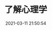 ---
pageComponent: 
  name: Catalogue
  data: 
    path: ❤心理学
    imgUrl: /img/idea.png
    description: 好读书，不求甚解
title: 了解心理学
date: 2021-03-11 21:50:54
permalink: /psychology
sidebar: true
article: false
comment: false
editLink: false
---